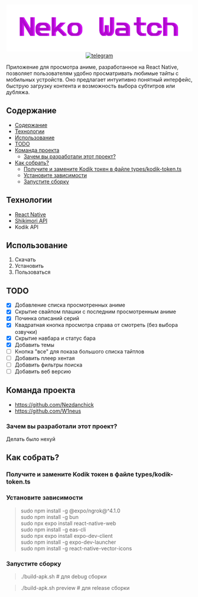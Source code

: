 <span style="display:block;text-align:center">![logo](./assets/images/title.png)</span>
<span style="display:block;text-align:center">[![telegram](https://img.shields.io/badge/Nezdanchick-2CA5E0?style=for-the-badge&logo=telegram&logoColor=white)](https://t.me/nezdanchickchannel)</span>

Приложение для просмотра аниме, разработанное на React Native, позволяет пользователям удобно просматривать любимые тайты с мобильных устройств. Оно предлагает интуитивно понятный интерфейс, быструю загрузку контента и возможность выбора субтитров или дубляжа.

## Содержание
- [Содержание](#содержание)
- [Технологии](#технологии)
- [Использование](#использование)
- [TODO](#todo)
- [Команда проекта](#команда-проекта)
  - [Зачем вы разработали этот проект?](#зачем-вы-разработали-этот-проект)
- [Как собрать?](#как-собрать)
  - [Получите и замените Kodik токен в файле types/kodik-token.ts](#получите-и-замените-kodik-токен-в-файле-typeskodik-tokents)
  - [Установите зависимости](#установите-зависимости)
  - [Запустите сборку](#запустите-сборку)

## Технологии
- [React Native](https://reactnative.dev/)
- [Shikimori API](https://shikimori.one/api/doc)
- Kodik API

## Использование
1) Скачать
2) Установить 
3) Пользоваться

## TODO
- [x] Добавление списка просмотренных аниме
- [x] Скрытие свайпом плашки с последним просмотренным аниме
- [x] Починка описаний серий
- [x] Квадратная кнопка просмотра справа от смотреть (без выбора озвучки)
- [x] Скрытие навбара и статус бара
- [x] Добавить темы
- [ ] Кнопка "все" для показа большого списка тайтлов
- [ ] Добавить плеер хентая
- [ ] Добавить фильтры поиска
- [ ] Добавить веб версию

## Команда проекта
- https://github.com/Nezdanchick
- https://github.com/W1neus

### Зачем вы разработали этот проект?
Делать было нехуй

## Как собрать?

### Получите и замените Kodik токен в файле types/kodik-token.ts

### Установите зависимости

> sudo npm install -g @expo/ngrok@^4.1.0   
  sudo npm install -g bun   
  sudo npx expo install react-native-web   
  sudo npm install -g eas-cli   
  sudo npx expo install expo-dev-client   
  sudo npm install -g expo-dev-launcher   
  sudo npm install -g react-native-vector-icons  
 
### Запустите сборку

> ./build-apk.sh # для debug сборки

> ./build-apk.sh preview # для release сборки 
